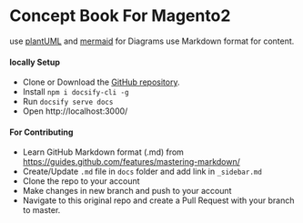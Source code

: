 # Concept Book For Magento2

use [plantUML](https://plantuml.com/) and [mermaid](https://mermaid-js.github.io/mermaid/#/n00b-gettingStarted) for Diagrams
use Markdown format for content.

#### locally Setup

- Clone or Download the [GitHub repository](https://github.com/lalittmohan/magento2-concept-book).
- Install `npm i docsify-cli -g`
- Run `docsify serve docs`
- Open http://localhost:3000/

#### For Contributing

- Learn GitHub Markdown format (.md) from https://guides.github.com/features/mastering-markdown/
- Create/Update `.md` file in `docs` folder and add link in `_sidebar.md`
- Clone the repo to your account
- Make changes in new branch and push to your account
- Navigate to this original repo and create a Pull Request with your branch to master.
